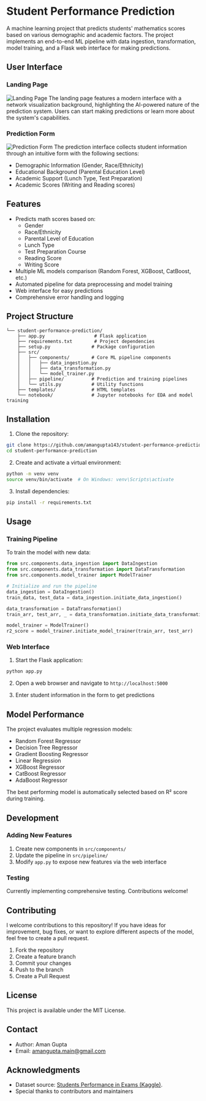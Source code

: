 # Student Performance Prediction

A machine learning project that predicts students' mathematics scores based on various demographic and academic factors. The project implements an end-to-end ML pipeline with data ingestion, transformation, model training, and a Flask web interface for making predictions.

## User Interface

### Landing Page
![Landing Page](https://github.com/user-attachments/assets/a721be6e-a621-4475-a0ca-41a707b65b8f)
The landing page features a modern interface with a network visualization background, highlighting the AI-powered nature of the prediction system. Users can start making predictions or learn more about the system's capabilities.

### Prediction Form
![Prediction Form](https://github.com/user-attachments/assets/dda3bb7e-a834-4284-b98b-f68c1ca22e3d)
The prediction interface collects student information through an intuitive form with the following sections:
- Demographic Information (Gender, Race/Ethnicity)
- Educational Background (Parental Education Level)
- Academic Support (Lunch Type, Test Preparation)
- Academic Scores (Writing and Reading scores)

## Features

- Predicts math scores based on:
  - Gender
  - Race/Ethnicity
  - Parental Level of Education
  - Lunch Type
  - Test Preparation Course
  - Reading Score
  - Writing Score
- Multiple ML models comparison (Random Forest, XGBoost, CatBoost, etc.)
- Automated pipeline for data preprocessing and model training
- Web interface for easy predictions
- Comprehensive error handling and logging

## Project Structure

```
└── student-performance-prediction/
    ├── app.py                  # Flask application
    ├── requirements.txt        # Project dependencies
    ├── setup.py               # Package configuration
    ├── src/
    │   ├── components/        # Core ML pipeline components
    │   │   ├── data_ingestion.py
    │   │   ├── data_transformation.py
    │   │   └── model_trainer.py
    │   ├── pipeline/          # Prediction and training pipelines
    │   └── utils.py           # Utility functions
    ├── templates/             # HTML templates
    └── notebook/              # Jupyter notebooks for EDA and model training
```

## Installation

1. Clone the repository:
```bash
git clone https://github.com/amangupta143/student-performance-prediction.git
cd student-performance-prediction
```

2. Create and activate a virtual environment:
```bash
python -m venv venv
source venv/bin/activate  # On Windows: venv\Scripts\activate
```

3. Install dependencies:
```bash
pip install -r requirements.txt
```

## Usage

### Training Pipeline

To train the model with new data:

```python
from src.components.data_ingestion import DataIngestion
from src.components.data_transformation import DataTransformation
from src.components.model_trainer import ModelTrainer

# Initialize and run the pipeline
data_ingestion = DataIngestion()
train_data, test_data = data_ingestion.initiate_data_ingestion()

data_transformation = DataTransformation()
train_arr, test_arr, _ = data_transformation.initiate_data_transformation(train_data, test_data)

model_trainer = ModelTrainer()
r2_score = model_trainer.initiate_model_trainer(train_arr, test_arr)
```

### Web Interface

1. Start the Flask application:
```bash
python app.py
```

2. Open a web browser and navigate to `http://localhost:5000`

3. Enter student information in the form to get predictions

## Model Performance

The project evaluates multiple regression models:
- Random Forest Regressor
- Decision Tree Regressor
- Gradient Boosting Regressor
- Linear Regression
- XGBoost Regressor
- CatBoost Regressor
- AdaBoost Regressor

The best performing model is automatically selected based on R² score during training.

## Development

### Adding New Features

1. Create new components in `src/components/`
2. Update the pipeline in `src/pipeline/`
3. Modify `app.py` to expose new features via the web interface

### Testing

Currently implementing comprehensive testing. Contributions welcome!

## Contributing

I welcome contributions to this repository! If you have ideas for improvement, bug fixes, or want to explore different aspects of the model, feel free to create a pull request.

1. Fork the repository
2. Create a feature branch
3. Commit your changes
4. Push to the branch
5. Create a Pull Request

## License

This project is available under the MIT License.

## Contact

- Author: Aman Gupta
- Email: amangupta.main@gmail.com

## Acknowledgments

- Dataset source: <a href="https://www.kaggle.com/datasets/impapan/student-performance-data-set" >Students Performance in Exams (Kaggle)</a>.
- Special thanks to contributors and maintainers